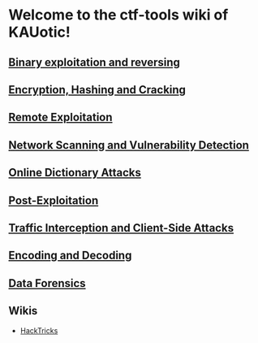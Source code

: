 # Welcome to the ctf-tools wiki of KAUotic!

## [Binary exploitation and reversing](binary-exploit-reversing)

## [Encryption, Hashing and Cracking](encryption-hashing-cracking)

## [Remote Exploitation](remote-exploitation)

## [Network Scanning and Vulnerability Detection](network-scanning-vulnerability-detection)

## [Online Dictionary Attacks](online-dictionary-attacks)

## [Post-Exploitation](post-exploitation)

## [Traffic Interception and Client-Side Attacks](traffic-interception-client-side-attacks)

## [Encoding and Decoding](encoding-decoding)

## [Data Forensics](data-forensics)

## Wikis
- [HackTricks](https://book.hacktricks.xyz/welcome/readme)
